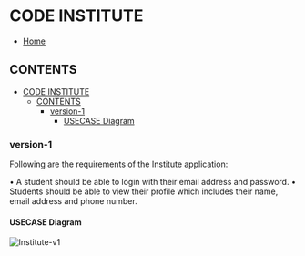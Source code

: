 # CODE INSTITUTE

- [Home](../../../../../../README.md)

## CONTENTS

- [CODE INSTITUTE](#code-institute)
  - [CONTENTS](#contents)
    - [version-1](#version-1)
      - [USECASE Diagram](#usecase-diagram)

### version-1

Following are the requirements of the Institute application:

• A student should be able to login with their email address and password.
• Students should be able to view their profile which includes their name, email address and phone number.

#### USECASE Diagram

![Institute-v1](https://www.plantuml.com/plantuml/proxy?cache=no&src=https://raw.githubusercontent.com/NIKHILSHADOW/design-problems/master/src/main/java/com/example/institute/static/institute.iuml)
